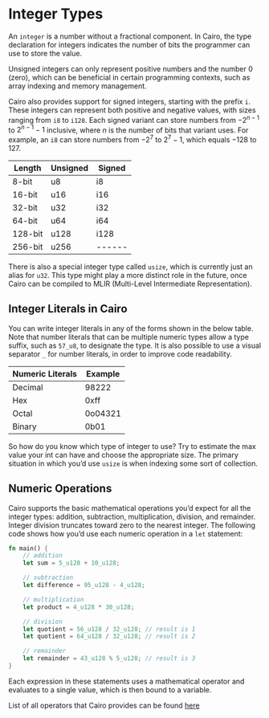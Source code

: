 # Integer Types

An `integer` is a number without a fractional component.
In Cairo, the type declaration for integers indicates the number of bits the programmer can use to store the value.

Unsigned integers can only represent positive numbers and the number 0 (zero), which can be beneficial in certain programming contexts, such as array indexing and memory management.

Cairo also provides support for signed integers, starting with the prefix `i`.
These integers can represent both positive and negative values, with sizes ranging from `i8` to `i128`.
Each signed variant can store numbers from $-2^{n-1}$ to $2^{n-1} - 1$ inclusive, where $n$ is the number of bits that variant uses.
For example, an `i8` can store numbers from $-2^7$ to $2^7 - 1$, which equals $-128$ to $127$.

| Length  | Unsigned | Signed |
| ------- | -------- | ------ |
| 8-bit   | u8       | i8     |
| 16-bit  | u16      | i16    |
| 32-bit  | u32      | i32    |
| 64-bit  | u64      | i64    |
| 128-bit | u128     | i128   |
| 256-bit | u256     | ------ |

There is also a special integer type called `usize`, which is currently just an alias for `u32`.
This type might play a more distinct role in the future, once Cairo can be compiled to MLIR (Multi-Level Intermediate Representation).

## Integer Literals in Cairo

You can write integer literals in any of the forms shown in the below table.
Note that number literals that can be multiple numeric types allow a type suffix, such as `57_u8`, to designate the type.
It is also possible to use a visual separator `_` for number literals, in order to improve code readability.

| Numeric Literals | Example |
| ---------------- | ------- |
| Decimal          | 98222   |
| Hex              | 0xff    |
| Octal            | 0o04321 |
| Binary           | 0b01    |

So how do you know which type of integer to use?
Try to estimate the max value your int can have and choose the appropriate size.
The primary situation in which you’d use `usize` is when indexing some sort of collection.

## Numeric Operations

Cairo supports the basic mathematical operations you’d expect for all the integer types: addition, subtraction, multiplication, division, and remainder.
Integer division truncates toward zero to the nearest integer.
The following code shows how you’d use each numeric operation in a `let` statement:

```rust
fn main() {
    // addition
    let sum = 5_u128 + 10_u128;

    // subtraction
    let difference = 95_u128 - 4_u128;

    // multiplication
    let product = 4_u128 * 30_u128;

    // division
    let quotient = 56_u128 / 32_u128; // result is 1
    let quotient = 64_u128 / 32_u128; // result is 2

    // remainder
    let remainder = 43_u128 % 5_u128; // result is 3
}
```

Each expression in these statements uses a mathematical operator and evaluates to a single value, which is then bound to a variable.

List of all operators that Cairo provides can be found [here](https://book.cairo-lang.org/appendix-02-operators-and-symbols.html#operators)
